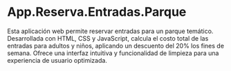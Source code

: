 # App.Reserva.Entradas.Parque
Esta aplicación web permite reservar entradas para un parque temático. Desarrollada con HTML, CSS y JavaScript, calcula el costo total de las entradas para adultos y niños, aplicando un descuento del 20% los fines de semana. Ofrece una interfaz intuitiva y funcionalidad de limpieza para una experiencia de usuario optimizada.
